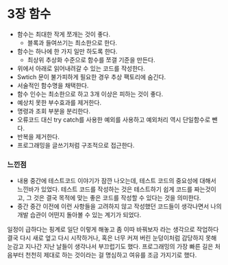 # 3장 함수

- 함수는 최대한 작게 쪼개는 것이 좋다.
    - 블록과 들여쓰기는 최소한으로 한다.
- 함수는 하나에 한 가지 일만 하도록 한다.
    - 최상위 추상화 수준으로 함수를 쪼갤 기준을 만든다.
- 위에서 아래로 읽어내려갈 수 있는 코드를 작성한다.
- Swtich 문이 불가피하게 필요한 경우 추상 팩토리에 숨긴다.
- 서술적인 함수명을 채택한다.
- 함수 인수는 최소한으로 하고 3개 이상은 피하는 것이 좋다.
- 예상치 못한 부수효과를 제거한다.
- 명령과 조회 부분을 분리한다.
- 오류코드 대신 try catch를 사용한 예외를 사용하고 예외처리 역시 단일함수로 뺀다.
- 반복을 제거한다.
- 프로그래밍을 글쓰기처럼 구조적으로 접근한다.

### 느낀점
- 내용 중간에 테스트코드 이야기가 잠깐 나오는데, 테스트 코드의 중요성에 대해서 느낀바가 있었다. 테스트 코드를 작성하는 것은 테스트하기 쉽게 코드를 짜는것이고, 그 것은 결국 목적에 맞는 좋은 코드를 작성할 수 있다는 것을 의미한다.
- 중간 중간 이전에 이런 사항들을 고려하지 않고 작성했던 코드들이 생각나면서 나의 개발 습관이 어떤지 돌아볼 수 있는 계기가 되었다.

일정이 급하다는 핑계로 일단 이렇게 해놓고 좀 이따 바꿔보자 라는 생각으로 작업하다 결국 다시 새로 엎고 다시 시작하거나,
혹은 너무 커져 버린 눈덩이처럼 감당하지 못해 눈감고 지나간 지난 날들이 생각나서 부끄럽기도 했다.
프로그래밍의 가장 빠른 길은 처음부터 천천히 제대로 하는 것이라는 걸 명심하고 여유를 조금 가지기로 했다.